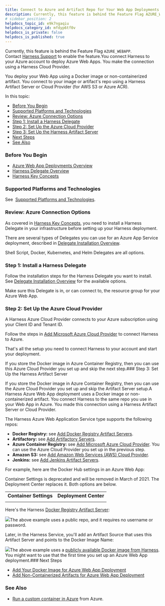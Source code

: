 ```yaml
---
title: Connect to Azure and Artifact Repo for Your Web App Deployments
description: Currently, this feature is behind the Feature Flag AZURE_WEBAPP. Contact Harness Support to enable the feature. You connect Harness to your Azure account to deploy Azure Web Apps. You make the connec…
# sidebar_position: 2
helpdocs_topic_id: e9k7ngaqiu
helpdocs_category_id: mfdyp6tf0v
helpdocs_is_private: false
helpdocs_is_published: true
---
```


Currently, this feature is behind the Feature Flag `AZURE_WEBAPP`. Contact [Harness Support](https://mail.google.com/mail/?view=cm&fs=1&tf=1&to=support@harness.io) to enable the feature.You connect Harness to your Azure account to deploy Azure Web Apps. You make the connection using a Harness Cloud Provider.

You deploy your Web App using a Docker image or non-containerized artifact. You connect to your image or artifact's repo using a Harness Artifact Server or Cloud Provider (for AWS S3 or Azure ACR). 

In this topic:

* [Before You Begin](#before_you_begin)
* [Supported Platforms and Technologies](#supported_platforms_and_technologies)
* [Review: Azure Connection Options](#review_azure_connection_options)
* [Step 1: Install a Harness Delegate](#step_1_install_a_harness_delegate)
* [Step 2: Set Up the Azure Cloud Provider](#step_2_set_up_the_azure_cloud_provider)
* [Step 3: Set Up the Harness Artifact Server](#step_3_set_up_the_harness_artifact_server)
* [Next Steps](#next_steps)
* [See Also](#see_also)

### Before You Begin

* [Azure Web App Deployments Overview](/article/lluikqw7q7-azure-web-app-deployments-overview)
* [Harness Delegate Overview](/article/h9tkwmkrm7-delegate-installation)
* [Harness Key Concepts](/article/4o7oqwih6h-harness-key-concepts)

### Supported Platforms and Technologies

See  [Supported Platforms and Technologies](/article/220d0ojx5y-supported-platforms).

### Review: Azure Connection Options

As covered in [Harness Key Concepts](/article/4o7oqwih6h-harness-key-concepts), you need to install a Harness Delegate in your infrastructure before setting up your Harness deployment.

There are several types of Delegates you can use for an Azure App Service deployment, described in [Delegate Installation Overview](/article/igftn7rrtg-delegate-installation-overview).

Shell Script, Docker, Kubernetes, and Helm Delegates are all options.

### Step 1: Install a Harness Delegate

Follow the installation steps for the Harness Delegate you want to install. See [Delegate Installation Overview](/article/igftn7rrtg-delegate-installation-overview) for the available options.

Make sure this Delegate is in, or can connect to, the resource group for your Azure Web App.

### Step 2: Set Up the Azure Cloud Provider

A Harness Azure Cloud Provider connects to your Azure subscription using your Client ID and Tenant ID.

Follow the steps in [Add Microsoft Azure Cloud Provider](/article/4n3595l6in-add-microsoft-azure-cloud-provider) to connect Harness to Azure.

That's all the setup you need to connect Harness to your account and start your deployment.

If you store the Docker image in Azure Container Registry, then you can use this Azure Cloud Provider you set up and skip the next step.### Step 3: Set Up the Harness Artifact Server

If you store the Docker image in Azure Container Registry, then you can use the Azure Cloud Provider you set up and skip the Artifact Server setup.A Harness Azure Web App deployment uses a Docker image or non-containerized artifact. You connect Harness to the same repo you use in your Web App in Azure. You made this connection using a Harness Artifact Server or Cloud Provider.

The Harness Azure Web Application Service type supports the following repos:

* **Docker Registry:** see [Add Docker Registry Artifact Servers](/article/tdj2ghkqb0-add-docker-registry-artifact-servers).
* **Artifactory:** see [Add Artifactory Servers](/article/nj3p1t7v3x-add-artifactory-servers).
* **Azure Container Registry:** see [Add Microsoft Azure Cloud Provider](/article/4n3595l6in-add-microsoft-azure-cloud-provider). You can use the Azure Cloud Provider you set up in the previous step.
* **Amazon S3:** see [Add Amazon Web Services (AWS) Cloud Provider](/article/wt1gnigme7-add-amazon-web-services-cloud-provider).
* **Jenkins:** see [Add Jenkins Artifact Servers](/article/qa7lewndxq-add-jenkins-artifact-servers).

For example, here are the Docker Hub settings in an Azure Web App:

Container Settings is deprecated and will be removed in March of 2021. The Deployment Center replaces it. Both options are below.

|  |  |
| --- | --- |
| **Container Settings** | **Deployment Center** |
|  |  |

Here's the Harness [Docker Registry Artifact Server](/article/tdj2ghkqb0-add-docker-registry-artifact-servers):

![](https://files.helpdocs.io/kw8ldg1itf/articles/e9k7ngaqiu/1611872765502/image.png)The above example uses a public repo, and it requires no username or password.

Later, in the Harness Service, you'll add an Artifact Source that uses this Artifact Server and points to the Docker Image Name:

![](https://files.helpdocs.io/kw8ldg1itf/articles/e9k7ngaqiu/1611872861939/image.png)The above example uses a [publicly available Docker image from Harness](https://hub.docker.com/r/harness/todolist-sample/tags?page=1&ordering=last_updated). You might want to use that the first time you set up an Azure Web App deployment.### Next Steps

* [Add Your Docker Image for Azure Web App Deployment](/article/8s766bhiec-add-your-docker-image-for-azure-web-app-deployment)
* [Add Non-Containerized Artifacts for Azure Web App Deployment](/article/rflkjqxod2-add-a-non-containerized-artifacts-for-azure-web-app-deployment)

### See Also

* [Run a custom container in Azure](https://docs.microsoft.com/en-us/azure/app-service/quickstart-custom-container?pivots=container-linux) from Azure.


